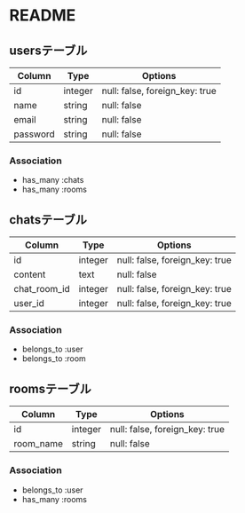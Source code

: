 # README

## usersテーブル
|Column|Type|Options|
|------|----|-------|
|id      |integer|null: false, foreign_key: true|
|name    |string |null: false|
|email   |string |null: false|
|password|string |null: false|

### Association
- has_many :chats
- has_many :rooms




## chatsテーブル
|Column|Type|Options|
|------|----|-------|
|id            |integer|null: false, foreign_key: true|
|content       |text   |null: false|
|chat_room_id  |integer|null: false, foreign_key: true|
|user_id       |integer|null: false, foreign_key: true|

### Association
- belongs_to :user
- belongs_to :room


## roomsテーブル
|Column|Type|Options|
|------|----|-------|
|id        |integer|null: false, foreign_key: true|
|room_name |string|null: false|


### Association
- belongs_to :user
- has_many   :rooms
